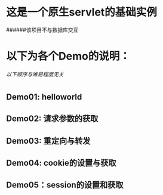 # 这是一个原生servlet的基础实例
######该项目不与数据库交互
# 
# 以下为各个Demo的说明：
###### 以下顺序与难易程度无关
# 
## Demo01: helloworld
## Demo02: 请求参数的获取
## Demo03: 重定向与转发
## Demo04: cookie的设置与获取
## Demo05：session的设置和获取